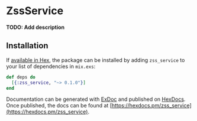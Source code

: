 # ZssService

**TODO: Add description**

## Installation

If [available in Hex](https://hex.pm/docs/publish), the package can be installed
by adding `zss_service` to your list of dependencies in `mix.exs`:

```elixir
def deps do
  [{:zss_service, "~> 0.1.0"}]
end
```

Documentation can be generated with [ExDoc](https://github.com/elixir-lang/ex_doc)
and published on [HexDocs](https://hexdocs.pm). Once published, the docs can
be found at [https://hexdocs.pm/zss_service](https://hexdocs.pm/zss_service).

